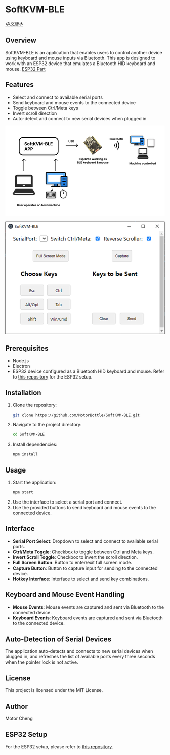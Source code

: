 # SoftKVM-BLE

*[中文版本](README_cn.md)*

## Overview
SoftKVM-BLE is an application that enables users to control another device using keyboard and mouse inputs via Bluetooth. This app is designed to work with an ESP32 device that emulates a Bluetooth HID keyboard and mouse. [ESP32 Part](https://github.com/MotorBottle/Esp32C3-BLE-Mouse-Keyboard)

## Features
- Select and connect to available serial ports
- Send keyboard and mouse events to the connected device
- Toggle between Ctrl/Meta keys
- Invert scroll direction
- Auto-detect and connect to new serial devices when plugged in

![alt text](image-2.png)

![alt text](image-1.png)

## Prerequisites
- Node.js
- Electron
- ESP32 device configured as a Bluetooth HID keyboard and mouse. Refer to [this repository](https://github.com/MotorBottle/Esp32C3-BLE-Mouse-Keyboard) for the ESP32 setup.

## Installation
1. Clone the repository:
    ```bash
    git clone https://github.com/MotorBottle/SoftKVM-BLE.git
    ```
2. Navigate to the project directory:
    ```bash
    cd SoftKVM-BLE
    ```
3. Install dependencies:
    ```bash
    npm install
    ```

## Usage
1. Start the application:
    ```bash
    npm start
    ```
2. Use the interface to select a serial port and connect.
3. Use the provided buttons to send keyboard and mouse events to the connected device.

## Interface
- **Serial Port Select**: Dropdown to select and connect to available serial ports.
- **Ctrl/Meta Toggle**: Checkbox to toggle between Ctrl and Meta keys.
- **Invert Scroll Toggle**: Checkbox to invert the scroll direction.
- **Full Screen Button**: Button to enter/exit full screen mode.
- **Capture Button**: Button to capture input for sending to the connected device.
- **Hotkey Interface**: Interface to select and send key combinations.

## Keyboard and Mouse Event Handling
- **Mouse Events**: Mouse events are captured and sent via Bluetooth to the connected device.
- **Keyboard Events**: Keyboard events are captured and sent via Bluetooth to the connected device.

## Auto-Detection of Serial Devices
The application auto-detects and connects to new serial devices when plugged in, and refreshes the list of available ports every three seconds when the pointer lock is not active.

## License
This project is licensed under the MIT License.

## Author
Motor Cheng

## ESP32 Setup
For the ESP32 setup, please refer to [this repository](https://github.com/MotorBottle/Esp32C3-BLE-Mouse-Keyboard).
